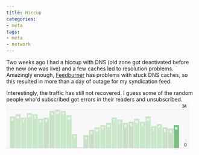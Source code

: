 ```yaml
---
title: Hiccup
categories:
- meta
tags:
- meta
- network
---
```


Two weeks ago I had a hiccup with DNS (old zone got deactivated before the new one was live) and a few caches led to resolution problems.  Amazingly enough, [Feedburner][1] has problems with stuck DNS caches, so this resulted in more than a day of outage for my syndication feed.

Interestingly, the traffic has still not recovered.  I guess some of the random people who'd subscribed got errors in their readers and unsubscribed.
![february-2007-feed-subscribers.gif][2]

   [1]: http://forums.feedburner.com/viewtopic.php?p=36081#36081
   [2]: february-2007-feed-subscribers.gif

